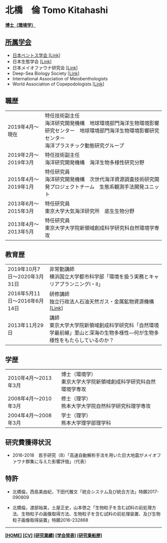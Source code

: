 # 北橋　倫 Tomo Kitahashi
<div style="text-align: right;">
<a href="https://tkitahashi.github.io/" ><Back</a>
</div>
  
**博士（環境学）**


## 所属学会

- 日本ベントス学会 <a href="http://benthos-society.jp/" target="_blank">[Link]</a>
- 日本生態学会 <a href="http://www.esj.ne.jp/esj/" target="_blank">[Link]</a>
- 日本メイオファウナ研究会 <a href="https://sites.google.com/site/meiofaunajapan/home" target="_blank">[Link]</a>
- Deep-Sea Biology Society <a href="https://dsbsoc.org/" target="_blank">[Link]</a>
- International Association of Meiobenthologists
- World Association of Copepodologists <a href="http://www.monoculus.org/" target="_blank">[Link]</a>

## 職歴

| | |
|---|---|
|2019年4月〜現在        |特任技術副主任 <br>海洋研究開発機構　地球環境部門海洋生物環境影響研究センター　地球環境部門海洋生物環境影響研究センター <br>海洋プラスチック動態研究グループ|
|2019年2月〜2019年3月   |特任技術副主任 <br>海洋研究開発機構　海洋生物多様性研究分野|
|2015年4月〜2019年1月   |特任研究員 <br>海洋研究開発機構　次世代海洋資源調査技術研究開発プロジェクトチーム　生態系観測手法開発ユニット|
|2013年6月〜2015年3月   |特任研究員 <br>東京大学大気海洋研究所　底生生物分野|
|2013年4月〜2013年5月   |特任研究員 <br>東京大学大学院新領域創成科学研究科自然環境学専攻|

## 教育歴

| | |
|---|---|
|2019年10月7日〜2020年3月31日    |非常勤講師 <br>横浜国立大学都市科学部「環境を扱う実務とキャリアプランニングI・II」|
|2016年5月11日〜2016年6月14日    |研修講師 <br>独立行政法人石油天然ガス・金属鉱物資源機構 <a href="http://www.jogmec.go.jp/news/release/news_06_000153.html" target="_blank">[Link]</a>|
|2013年11月29日 |講師 <br>東京大学大学院新領域創成科学研究科「自然環境学最前線」里山と深海の生物多様性―何が生物多様性をもたらしているのか？|

## 学歴

| | |
|---|---|
|2010年4月〜2013年3月    |博士（環境学） <br>東京大学大学院新領域創成科学研究科自然環境学専攻|
|2008年4月〜2010年3月    |修士（理学） <br>熊本大学大学院自然科学研究科理学専攻|
|2004年4月〜2008年3月    |学士（理学） <br>熊本大学理学部理学科|
                      
## 研究費獲得状況

- 2016-2018　若手研究（B）「高速自動解析手法を用いた巨大地震がメイオファウナ群集に与えた影響評価」（代表）

## 特許

- 北橋倫，西島美由紀，下田代雅文「統合システム及び統合方法」特願2017-090809

- 北橋倫，渡部裕美，土屋正史，山本啓之「生物粒子を含む試料の前処理方法、生物粒子の画像取得方法、生物粒子を含む試料の前処理装置、及び生物粒子画像取得装置」特願2016-232868

___
**[[HOME]](https://tkitahashi.github.io/)  [[CV]](https://tkitahashi.github.io/cv/)  [[研究業績]](https://tkitahashi.github.io/publication/)  [[学会発表]](https://tkitahashi.github.io/presentation/)  [[研究乗船歴]](https://tkitahashi.github.io/cruise/)**

